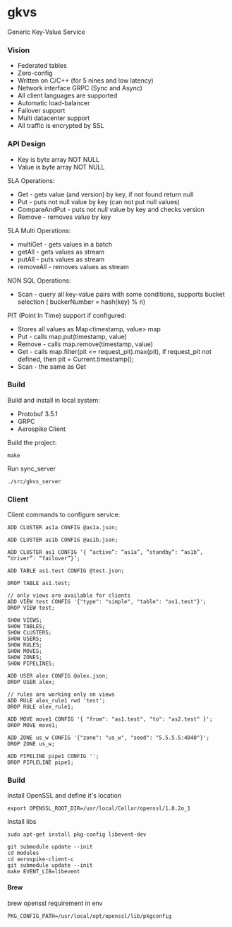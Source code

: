 # gkvs
Generic Key-Value Service

### Vision
* Federated tables
* Zero-config
* Written on C/C++ (for 5 nines and low latency)
* Network interface GRPC (Sync and Async)
* All client languages are supported
* Automatic load-balancer
* Failover support
* Multi datacenter support
* All traffic is encrypted by SSL

### API Design

* Key is byte array NOT NULL
* Value is byte array NOT NULL

SLA Operations:
* Get - gets value (and version) by key, if not found return null
* Put - puts not null value by key (can not put null values)
* CompareAndPut - puts not null value by key and checks version
* Remove - removes value by key

SLA Multi Operations:
* multiGet - gets values in a batch
* getAll - gets values as stream
* putAll - puts values as stream
* removeAll - removes values as stream

NON SQL Operations:
* Scan - query all key-value pairs with some conditions, supports bucket selection ( buckerNumber = hash(key) % n)

PIT (Point In Time) support if configured:
* Stores all values as Map<timestamp, value> map
* Put - calls map.put(timestamp, value)
* Remove - calls map.remove(timestamp, value)
* Get - calls map.filter(pit <= request_pit).max(pit), if request_pit not defined, then pit = Current.timestamp();
* Scan - the same as Get

### Build

Build and install in local system:
* Protobuf 3.5.1
* GRPC
* Aerospike Client

Build the project:
```
make
```

Run sync_server
```
./src/gkvs_server
```

### Client

Client commands to configure service:
```
ADD CLUSTER as1a CONFIG @as1a.json;

ADD CLUSTER as1b CONFIG @as1b.json;

ADD CLUSTER as1 CONFIG ‘{ “active”: “as1a”, “standby”: “as1b”, “driver”: “failover”}’;

ADD TABLE as1.test CONFIG @test.json;

DROP TABLE as1.test;

// only views are available for clients
ADD VIEW test CONFIG '{"type": "simple", "table": "as1.test"}';
DROP VIEW test;

SHOW VIEWS;
SHOW TABLES;
SHOW CLUSTERS;
SHOW USERS;
SHOW RULES;
SHOW MOVES;
SHOW ZONES;
SHOW PIPELINES;

ADD USER alex CONFIG @alex.json;
DROP USER alex;

// rules are working only on views
ADD RULE alex_rule1 rwd 'test'; 
DROP RULE alex_rule1;

ADD MOVE move1 CONFIG '{ "from": "as1.test", "to": "as2.test" }';
DROP MOVE move1;

ADD ZONE us_w CONFIG '{"zone": "us_w", "seed": "5.5.5.5:4040"}';
DROP ZONE us_w;

ADD PIPELINE pipe1 CONFIG '';
DROP PIPLELINE pipe1;

```

### Build

Install OpenSSL and define it's location
```
export OPENSSL_ROOT_DIR=/usr/local/Cellar/openssl/1.0.2o_1
```

Install libs
```
sudo apt-get install pkg-config libevent-dev
```


```
git submodule update --init
cd modules
cd aerospike-client-c
git submodule update --init
make EVENT_LIB=libevent
```

#### Brew

brew openssl requirement in env
```
PKG_CONFIG_PATH=/usr/local/opt/openssl/lib/pkgconfig
```